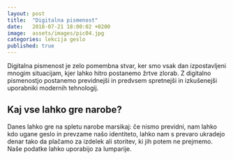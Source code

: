 ```yaml
---
layout: post
title:  "Digitalna pismenost"
date:   2018-07-21 18:00:02 +0200
image:  assets/images/pic04.jpg
categories: lekcija geslo
published: true
---
```


Digitalna pismenost je zelo pomembna stvar, ker smo vsak dan izpostavljeni mnogim situacijam, kjer lahko hitro postanemo žrtve zlorab. 
Z digitalno pismenostjo postanemo previdnejši in predvsem spretnejši in izkušenejši uporabniki modernih tehnologij.

## Kaj vse lahko gre narobe?
Danes lahko gre na spletu narobe marsikaj: če nismo previdni, nam lahko kdo ugane geslo in prevzame našo identiteto, lahko nam s prevaro ukradejo denar tako da plačamo za izdelek ali storitev, ki jih potem ne prejmemo. Naše podatke lahko uporabijo za lumparije.